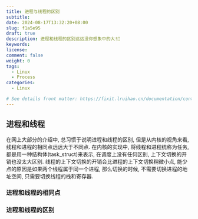 ```yaml
---
title: 进程与线程的区别
subtitle:
date: 2024-08-17T13:32:20+08:00
slug: f1a5e95
draft: true
description: 进程和线程的区别远远没你想象中的大!🤯
keywords:
license:
comment: false
weight: 0
tags:
  - Linux
  - Process
categories:
  - Linux

# See details front matter: https://fixit.lruihao.cn/documentation/content-management/introduction/#front-matter
---
```


<!--more-->

## 进程和线程

在网上大部分的介绍中, 总习惯于说明进程和线程的区别, 但是从内核的视角来看, 线程和进程的相同点远远大于不同点.
在内核的实现中, 将线程和进程统称为任务, 都是用一种结构体(task_struct)来表示, 在调度上没有任何区别, 上下文切换的开销也没太大区别.
线程的上下文切换的开销会比进程的上下文切换稍微小点, 能少点的原因是如果两个线程属于同一个进程, 那么切换的时候, 不需要切换进程的地址空间, 只需要切换线程的栈和寄存器.


### 进程和线程的相同点


### 进程和线程的区别